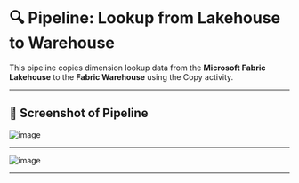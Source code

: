 # 🔍 Pipeline: Lookup from Lakehouse to Warehouse
 
This pipeline copies dimension lookup data from the **Microsoft Fabric Lakehouse** to the **Fabric Warehouse** using the Copy activity.
 
---
 
## 📸 Screenshot of Pipeline
 
 
![image](https://github.com/user-attachments/assets/18577ad1-e776-4a42-8323-195171645314)

---
![image](https://github.com/user-attachments/assets/66ff0222-3e14-4677-ac61-a621d95afac5)

 
---
